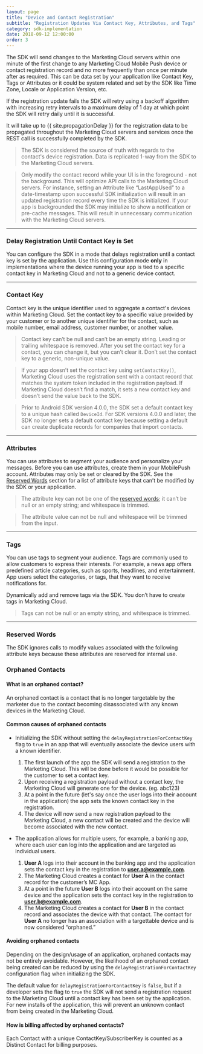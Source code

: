 ```yaml
---
layout: page
title: "Device and Contact Registration"
subtitle: "Registration Updates Via Contact Key, Attributes, and Tags"
category: sdk-implementation
date: 2018-09-12 12:00:00
order: 3
---
```

The SDK will send changes to the Marketing Cloud servers within one minute of the first change to any Marketing Cloud Mobile Push device or contact registration record and no more frequently than once per minute after as required.  This can be data set by your application like Contact Key, Tags or Attributes or it could be system related and set by the SDK like Time Zone, Locale or Application Version, etc.

If the registration update fails the SDK will retry using a backoff algorithm with increasing retry intervals to a maximum delay of 1 day at which point the SDK will retry daily until it is successful.

It will take up to {{ site.propagationDelay }} for the registration data to be propagated throughout the Marketing Cloud servers and services once the REST call is successfully completed by the SDK.

> The SDK is considered the source of truth with regards to the contact's device registration.  Data is replicated 1-way from the SDK to the Marketing Cloud servers.

> Only modify the contact record while your UI is in the foreground - not the background.  This will optimize API calls to the Marketing Cloud servers.  For instance, setting an Attribute like “LastAppUsed” to a date-timestamp upon successful SDK initialization will result in an updated registration record every time the SDK is initialized.  If your app is backgrounded the SDK may initialize to show a notification or pre-cache messages.  This will result in unnecessary communication with the Marketing Cloud servers.

---
### Delay Registration Until Contact Key is Set

You can configure the SDK in a mode that delays registration until a contact key is set by the application. Use this configuration mode **only** in implementations where the device running your app is tied to a specific contact key in Marketing Cloud and not to a generic device contact.

<script src="https://gist.github.com/sfmc-mobilepushsdk/00ec2a1cce7803be9e91e0e2ce795394.js"></script>

---
### Contact Key

Contact key is the unique identifier used to aggregate a contact's devices within Marketing Cloud. Set the contact key to a specific value provided by your customer or to another unique identifier for the contact, such as mobile number, email address, customer number, or another value.

> Contact key can’t be null and can’t be an empty string. Leading or trailing whitespace is removed. After you set the contact key for a contact, you can change it, but you can’t clear it. Don’t set the contact key to a generic, non-unique value.

<script src="https://gist.github.com/sfmc-mobilepushsdk/41b11be25b6a9797ab6da63f0fbc91ca.js"></script>

> If your app doesn’t set the contact key using `setContactKey()`, Marketing Cloud uses the registration sent with a contact record that matches the system token included in the registration payload. If Marketing Cloud doesn’t find a match, it sets a new contact key and doesn’t send the value back to the SDK.

> Prior to Android SDK version 4.0.0, the SDK set a default contact key to a unique hash called `DeviceId`. For SDK versions 4.0.0 and later, the SDK no longer sets a default contact key because setting a default can create duplicate records for companies that import contacts.

---
### Attributes

You can use attributes to segment your audience and personalize your messages. Before you can use attributes, create them in your MobilePush account. Attributes may only be set or cleared by the SDK. See the [Reserved Words](#reserved-words) section for a list of attribute keys that can’t be modified by the SDK or your application.

<script src="https://gist.github.com/sfmc-mobilepushsdk/d08b52107fac6a18aafe9b900fb292fa.js"></script>

> The attribute key can not be one of the [reserved words](#reserved-words); it can’t be null or an empty string; and whitespace is trimmed.

> The attribute value can not be null and whitespace will be trimmed from the input.

---
### Tags

You can use tags to segment your audience. Tags are commonly used to allow customers to express their interests. For example, a news app offers predefined article categories, such as sports, headlines, and entertainment. App users select the categories, or tags, that they want to receive notifications for.

Dynamically add and remove tags via the SDK. You don’t have to create tags in Marketing Cloud.

<script src="https://gist.github.com/sfmc-mobilepushsdk/3447f513c11c5113134c3da45f3bcc6f.js"></script>

> Tags can not be null or an empty string, and whitespace is trimmed.

---
### Reserved Words

The SDK ignores calls to modify values associated with the following attribute keys because these attributes are reserved for internal use.

<script src="https://gist.github.com/sfmc-mobilepushsdk/d203ad25ac96ed8cb570d9c40910cf0a.js"></script>

### Orphaned Contacts

#### What is an orphaned contact?

An orphaned contact is a contact that is no longer targetable by the marketer due to the contact becoming disassociated with any known devices in the Marketing Cloud.

#### Common causes of orphaned contacts

* Initializing the SDK without setting the `delayRegistrationForContactKey` flag to `true` in an app that will eventually associate the device users with a known identifier.
    1. The first launch of the app the SDK will send a registration to the Marketing Cloud.  This will be done before it would be possible for the customer to set a contact key.
    2. Upon receiving a registration payload without a contact key, the Marketing Cloud will generate one for the device. (eg. abc123)
    3. At a point in the future (let's say once the user logs into their account in the application) the app sets the known contact key in the registration.
    4. The device will now send a new registration payload to the Marketing Cloud, a new contact will be created and the device will become associated with the new contact.

* The application allows for multiple users, for example, a banking app, where each user can log into the application and are targeted as individual users.
    1. **User A** logs into their account in the banking app and the application sets the contact key in the registration to **user.a@example.com**.  
    2. The Marketing Cloud creates a contact for **User A** in the contact record for the customer’s MC App.
    3. At a point in the future **User B** logs into their account on the same device and the application sets the contact key in the registration to **user.b@example.com**.
    4. The Marketing Cloud creates a contact for **User B** in the contact record and associates the device with that contact.  The contact for **User A** no longer has an association with a targettable device and is now considered “orphaned.”

#### Avoiding orphaned contacts

Depending on the design/usage of an application, orphaned contacts may not be entirely avoidable.  However, the likelihood of an orphaned contact being created can be reduced by using the `delayRegistrationForContactKey` configuration flag when initializing the SDK.

The default value for `delayRegistrationForContactKey` is `false`, but if a developer sets the flag to `true` the SDK will not send a registration request to the Marketing Cloud until a contact key has been set by the application.  For new installs of the application, this will prevent an unknown contact from being created in the Marketing Cloud.

#### How is billing affected by orphaned contacts?

Each Contact with a unique ContactKey/SubscriberKey is counted as a Distinct Contact for billing purposes. 